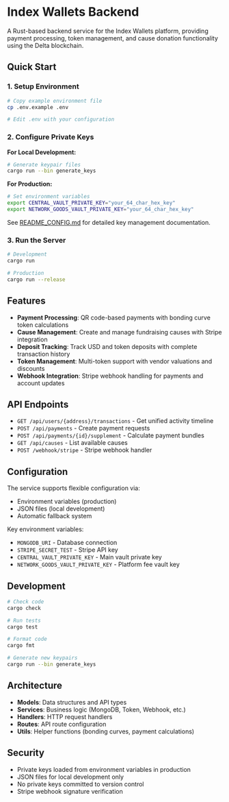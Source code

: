 # Index Wallets Backend

A Rust-based backend service for the Index Wallets platform, providing payment processing, token management, and cause donation functionality using the Delta blockchain.

## Quick Start

### 1. Setup Environment

```bash
# Copy example environment file
cp .env.example .env

# Edit .env with your configuration
```

### 2. Configure Private Keys

**For Local Development:**
```bash
# Generate keypair files
cargo run --bin generate_keys
```

**For Production:**
```bash
# Set environment variables
export CENTRAL_VAULT_PRIVATE_KEY="your_64_char_hex_key"
export NETWORK_GOODS_VAULT_PRIVATE_KEY="your_64_char_hex_key"
```

See [README_CONFIG.md](README_CONFIG.md) for detailed key management documentation.

### 3. Run the Server

```bash
# Development
cargo run

# Production
cargo run --release
```

## Features

- **Payment Processing**: QR code-based payments with bonding curve token calculations
- **Cause Management**: Create and manage fundraising causes with Stripe integration
- **Deposit Tracking**: Track USD and token deposits with complete transaction history
- **Token Management**: Multi-token support with vendor valuations and discounts
- **Webhook Integration**: Stripe webhook handling for payments and account updates

## API Endpoints

- `GET /api/users/{address}/transactions` - Get unified activity timeline
- `POST /api/payments` - Create payment requests
- `POST /api/payments/{id}/supplement` - Calculate payment bundles
- `GET /api/causes` - List available causes
- `POST /webhook/stripe` - Stripe webhook handler

## Configuration

The service supports flexible configuration via:
- Environment variables (production)
- JSON files (local development)
- Automatic fallback system

Key environment variables:
- `MONGODB_URI` - Database connection
- `STRIPE_SECRET_TEST` - Stripe API key
- `CENTRAL_VAULT_PRIVATE_KEY` - Main vault private key
- `NETWORK_GOODS_VAULT_PRIVATE_KEY` - Platform fee vault key

## Development

```bash
# Check code
cargo check

# Run tests
cargo test

# Format code
cargo fmt

# Generate new keypairs
cargo run --bin generate_keys
```

## Architecture

- **Models**: Data structures and API types
- **Services**: Business logic (MongoDB, Token, Webhook, etc.)
- **Handlers**: HTTP request handlers
- **Routes**: API route configuration
- **Utils**: Helper functions (bonding curves, payment calculations)

## Security

- Private keys loaded from environment variables in production
- JSON files for local development only
- No private keys committed to version control
- Stripe webhook signature verification